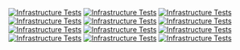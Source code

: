 [![Infrastructure Tests](https://www.bridgecrew.cloud/badges/github/guyeisenkot/aws-cloudformation-templates/general)](https://www.bridgecrew.cloud/link/badge?vcs=github&fullRepo=guyeisenkot%2Faws-cloudformation-templates&benchmark=INFRASTRUCTURE+SECURITY)
[![Infrastructure Tests](https://www.bridgecrew.cloud/badges/github/guyeisenkot/aws-cloudformation-templates/cis_aws)](https://www.bridgecrew.cloud/link/badge?vcs=github&fullRepo=guyeisenkot%2Faws-cloudformation-templates&benchmark=CIS+AWS+V1.2)
[![Infrastructure Tests](https://www.bridgecrew.cloud/badges/github/guyeisenkot/aws-cloudformation-templates/cis_azure)](https://www.bridgecrew.cloud/link/badge?vcs=github&fullRepo=guyeisenkot%2Faws-cloudformation-templates&benchmark=CIS+AZURE+V1.1)
[![Infrastructure Tests](https://www.bridgecrew.cloud/badges/github/guyeisenkot/aws-cloudformation-templates/pci)](https://www.bridgecrew.cloud/link/badge?vcs=github&fullRepo=guyeisenkot%2Faws-cloudformation-templates&benchmark=PCI-DSS+V3.2)
[![Infrastructure Tests](https://www.bridgecrew.cloud/badges/github/guyeisenkot/aws-cloudformation-templates/nist)](https://www.bridgecrew.cloud/link/badge?vcs=github&fullRepo=guyeisenkot%2Faws-cloudformation-templates&benchmark=NIST-800-53)
[![Infrastructure Tests](https://www.bridgecrew.cloud/badges/github/guyeisenkot/aws-cloudformation-templates/iso)](https://www.bridgecrew.cloud/link/badge?vcs=github&fullRepo=guyeisenkot%2Faws-cloudformation-templates&benchmark=ISO27001)
[![Infrastructure Tests](https://www.bridgecrew.cloud/badges/github/guyeisenkot/aws-cloudformation-templates/soc2)](https://www.bridgecrew.cloud/link/badge?vcs=github&fullRepo=guyeisenkot%2Faws-cloudformation-templates&benchmark=SOC2)
[![Infrastructure Tests](https://www.bridgecrew.cloud/badges/github/guyeisenkot/aws-cloudformation-templates/cis_gcp)](https://www.bridgecrew.cloud/link/badge?vcs=github&fullRepo=guyeisenkot%2Faws-cloudformation-templates&benchmark=CIS+GCP+V1.1)
[![Infrastructure Tests](https://www.bridgecrew.cloud/badges/github/guyeisenkot/aws-cloudformation-templates/hipaa)](https://www.bridgecrew.cloud/link/badge?vcs=github&fullRepo=guyeisenkot%2Faws-cloudformation-templates&benchmark=HIPAA)
[![Infrastructure Tests](https://www.bridgecrew.cloud/badges/github/guyeisenkot/aws-cloudformation-templates/pci_dss_v321)](https://www.bridgecrew.cloud/link/badge?vcs=github&fullRepo=guyeisenkot%2Faws-cloudformation-templates&benchmark=PCI-DSS+V3.2.1)
[![Infrastructure Tests](https://www.bridgecrew.cloud/badges/github/guyeisenkot/aws-cloudformation-templates/fedramp_moderate)](https://www.bridgecrew.cloud/link/badge?vcs=github&fullRepo=guyeisenkot%2Faws-cloudformation-templates&benchmark=FEDRAMP+%28MODERATE%29)
[![Infrastructure Tests](https://www.bridgecrew.cloud/badges/github/guyeisenkot/aws-cloudformation-templates/cis_kubernetes)](https://www.bridgecrew.cloud/link/badge?vcs=github&fullRepo=guyeisenkot%2Faws-cloudformation-templates&benchmark=CIS+KUBERNETES+V1.5)
